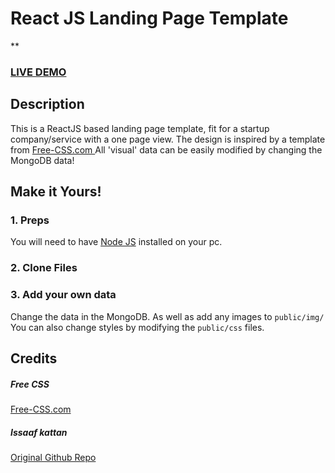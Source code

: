 # React JS Landing Page Template

**


### <a href="https://react-landing-page-template-93ne.vercel.app/">LIVE DEMO</a> 

## Description
This is a ReactJS based landing page template, fit for a startup company/service with a one page view. The design is inspired by a template from <a href="https://www.free-css.com/assets/files/free-css-templates/preview/page234/interact/">Free-CSS.com </a>
All 'visual' data can be easily modified by changing the MongoDB data!

## Make it Yours!
### 1. Preps
You will need to have <a href="https://nodejs.org/">Node JS</a> installed on your pc. 

### 2. Clone Files

### 3. Add your own data 
Change the data in the MongoDB. As well as add any images to ```public/img/```
You can also change styles by modifying the ```public/css``` files.

## Credits
##### Free CSS 
<a href="https://www.free-css.com/assets/files/free-css-templates/preview/page234/interact/">Free-CSS.com </a>
##### Issaaf kattan
<a href="https://github.com/issaafalkattan/React-Landing-Page-Template">Original Github Repo</a>
